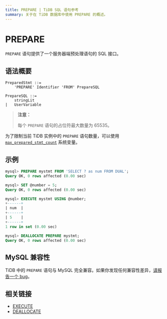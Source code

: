 ```yaml
---
title: PREPARE | TiDB SQL 语句参考
summary: 关于在 TiDB 数据库中使用 PREPARE 的概述。
---
```


# PREPARE

`PREPARE` 语句提供了一个服务器端预处理语句的 SQL 接口。

## 语法概要

```ebnf+diagram
PreparedStmt ::=
    'PREPARE' Identifier 'FROM' PrepareSQL

PrepareSQL ::=
    stringLit
|   UserVariable
```

> **注意：**
>
> 每个 `PREPARE` 语句的占位符最大数量为 65535。

为了限制当前 TiDB 实例中的 `PREPARE` 语句数量，可以使用 [`max_prepared_stmt_count`](/system-variables.md#max_prepared_stmt_count) 系统变量。

## 示例

```sql
mysql> PREPARE mystmt FROM 'SELECT ? as num FROM DUAL';
Query OK, 0 rows affected (0.00 sec)

mysql> SET @number = 5;
Query OK, 0 rows affected (0.00 sec)

mysql> EXECUTE mystmt USING @number;
+------+
| num  |
+------+
| 5    |
+------+
1 row in set (0.00 sec)

mysql> DEALLOCATE PREPARE mystmt;
Query OK, 0 rows affected (0.00 sec)
```

## MySQL 兼容性

TiDB 中的 `PREPARE` 语句与 MySQL 完全兼容。如果你发现任何兼容性差异，[请报告一个 bug](https://docs.pingcap.com/tidb/stable/support)。

## 相关链接

* [EXECUTE](/sql-statements/sql-statement-execute.md)
* [DEALLOCATE](/sql-statements/sql-statement-deallocate.md)
